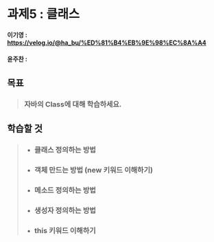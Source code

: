 # 과제5 : 클래스

#### 이기영 : https://velog.io/@ha_bu/%ED%81%B4%EB%9E%98%EC%8A%A4
#### 윤주찬 : 

## 목표
> ### 자바의 Class에 대해 학습하세요.

## 학습할 것
> - ### 클래스 정의하는 방법
> 
> - ### 객체 만드는 방법 (new 키워드 이해하기)
> 
> - ### 메소드 정의하는 방법
> 
> - ### 생성자 정의하는 방법
> 
> - ### this 키워드 이해하기
